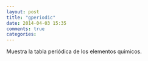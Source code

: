 ```yaml
---
layout: post
title: "gperiodic"
date: 2014-04-03 15:35
comments: true
categories: 
---
```

Muestra la tabla periódica de los elementos quimicos.


